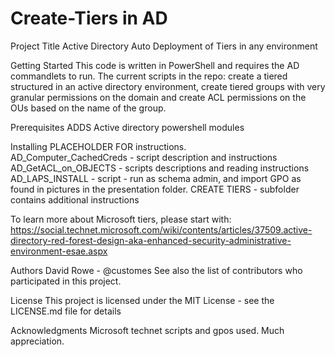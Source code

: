 # Create-Tiers in AD
Project Title
Active Directory Auto Deployment of Tiers in any environment

Getting Started
This code is written in PowerShell and requires the AD commandlets to run.  The current scripts in the repo: create a tiered structured in an active directory environment, create tiered groups with very granular permissions on the domain and create ACL permissions on the OUs based on the name of the group.

Prerequisites
ADDS
Active directory powershell modules

Installing
PLACEHOLDER FOR instructions.  
AD_Computer_CachedCreds - script description and instructions
AD_GetACL_on_OBJECTS - scripts descriptions and reading instructions
AD_LAPS_INSTALL - script - run as schema admin, and import GPO as found in pictures in the presentation folder.
CREATE TIERS - subfolder contains additional instructions

To learn more about Microsoft tiers, please start with: https://social.technet.microsoft.com/wiki/contents/articles/37509.active-directory-red-forest-design-aka-enhanced-security-administrative-environment-esae.aspx 

Authors
David Rowe - @customes
See also the list of contributors who participated in this project.

License
This project is licensed under the MIT License - see the LICENSE.md file for details

Acknowledgments
Microsoft technet scripts and gpos used.  Much appreciation.
